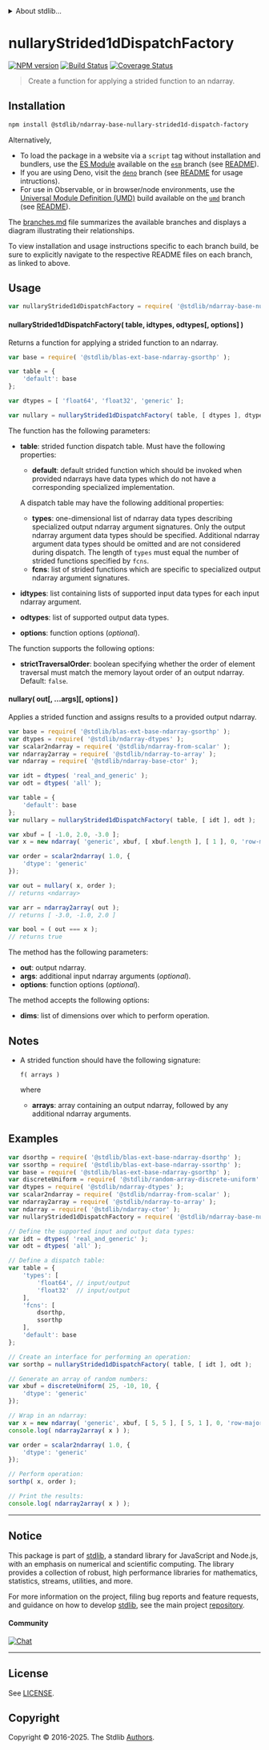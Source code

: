 <!--

@license Apache-2.0

Copyright (c) 2025 The Stdlib Authors.

Licensed under the Apache License, Version 2.0 (the "License");
you may not use this file except in compliance with the License.
You may obtain a copy of the License at

   http://www.apache.org/licenses/LICENSE-2.0

Unless required by applicable law or agreed to in writing, software
distributed under the License is distributed on an "AS IS" BASIS,
WITHOUT WARRANTIES OR CONDITIONS OF ANY KIND, either express or implied.
See the License for the specific language governing permissions and
limitations under the License.

-->


<details>
  <summary>
    About stdlib...
  </summary>
  <p>We believe in a future in which the web is a preferred environment for numerical computation. To help realize this future, we've built stdlib. stdlib is a standard library, with an emphasis on numerical and scientific computation, written in JavaScript (and C) for execution in browsers and in Node.js.</p>
  <p>The library is fully decomposable, being architected in such a way that you can swap out and mix and match APIs and functionality to cater to your exact preferences and use cases.</p>
  <p>When you use stdlib, you can be absolutely certain that you are using the most thorough, rigorous, well-written, studied, documented, tested, measured, and high-quality code out there.</p>
  <p>To join us in bringing numerical computing to the web, get started by checking us out on <a href="https://github.com/stdlib-js/stdlib">GitHub</a>, and please consider <a href="https://opencollective.com/stdlib">financially supporting stdlib</a>. We greatly appreciate your continued support!</p>
</details>

# nullaryStrided1dDispatchFactory

[![NPM version][npm-image]][npm-url] [![Build Status][test-image]][test-url] [![Coverage Status][coverage-image]][coverage-url] <!-- [![dependencies][dependencies-image]][dependencies-url] -->

> Create a function for applying a strided function to an ndarray.

<section class="installation">

## Installation

```bash
npm install @stdlib/ndarray-base-nullary-strided1d-dispatch-factory
```

Alternatively,

-   To load the package in a website via a `script` tag without installation and bundlers, use the [ES Module][es-module] available on the [`esm`][esm-url] branch (see [README][esm-readme]).
-   If you are using Deno, visit the [`deno`][deno-url] branch (see [README][deno-readme] for usage intructions).
-   For use in Observable, or in browser/node environments, use the [Universal Module Definition (UMD)][umd] build available on the [`umd`][umd-url] branch (see [README][umd-readme]).

The [branches.md][branches-url] file summarizes the available branches and displays a diagram illustrating their relationships.

To view installation and usage instructions specific to each branch build, be sure to explicitly navigate to the respective README files on each branch, as linked to above.

</section>

<section class="usage">

## Usage

<!-- eslint-disable id-length -->

```javascript
var nullaryStrided1dDispatchFactory = require( '@stdlib/ndarray-base-nullary-strided1d-dispatch-factory' );
```

#### nullaryStrided1dDispatchFactory( table, idtypes, odtypes\[, options] )

Returns a function for applying a strided function to an ndarray.

<!-- eslint-disable id-length -->

```javascript
var base = require( '@stdlib/blas-ext-base-ndarray-gsorthp' );

var table = {
    'default': base
};

var dtypes = [ 'float64', 'float32', 'generic' ];

var nullary = nullaryStrided1dDispatchFactory( table, [ dtypes ], dtypes );
```

The function has the following parameters:

-   **table**: strided function dispatch table. Must have the following properties:

    -   **default**: default strided function which should be invoked when provided ndarrays have data types which do not have a corresponding specialized implementation.

    A dispatch table may have the following additional properties:

    -   **types**: one-dimensional list of ndarray data types describing specialized output ndarray argument signatures. Only the output ndarray argument data types should be specified. Additional ndarray argument data types should be omitted and are not considered during dispatch. The length of `types` must equal the number of strided functions specified by `fcns`.
    -   **fcns**: list of strided functions which are specific to specialized output ndarray argument signatures.

-   **idtypes**: list containing lists of supported input data types for each input ndarray argument.

-   **odtypes**: list of supported output data types.

-   **options**: function options (_optional_).

The function supports the following options:

-   **strictTraversalOrder**: boolean specifying whether the order of element traversal must match the memory layout order of an output ndarray. Default: `false`.

#### nullary( out\[, ...args]\[, options] )

Applies a strided function and assigns results to a provided output ndarray.

<!-- eslint-disable id-length -->

```javascript
var base = require( '@stdlib/blas-ext-base-ndarray-gsorthp' );
var dtypes = require( '@stdlib/ndarray-dtypes' );
var scalar2ndarray = require( '@stdlib/ndarray-from-scalar' );
var ndarray2array = require( '@stdlib/ndarray-to-array' );
var ndarray = require( '@stdlib/ndarray-base-ctor' );

var idt = dtypes( 'real_and_generic' );
var odt = dtypes( 'all' );

var table = {
    'default': base
};
var nullary = nullaryStrided1dDispatchFactory( table, [ idt ], odt );

var xbuf = [ -1.0, 2.0, -3.0 ];
var x = new ndarray( 'generic', xbuf, [ xbuf.length ], [ 1 ], 0, 'row-major' );

var order = scalar2ndarray( 1.0, {
    'dtype': 'generic'
});

var out = nullary( x, order );
// returns <ndarray>

var arr = ndarray2array( out );
// returns [ -3.0, -1.0, 2.0 ]

var bool = ( out === x );
// returns true
```

The method has the following parameters:

-   **out**: output ndarray.
-   **args**: additional input ndarray arguments (_optional_).
-   **options**: function options (_optional_).

The method accepts the following options:

-   **dims**: list of dimensions over which to perform operation.

</section>

<!-- /.usage -->

<section class="notes">

## Notes

-   A strided function should have the following signature:

    ```text
    f( arrays )
    ```

    where

    -   **arrays**: array containing an output ndarray, followed by any additional ndarray arguments.

</section>

<!-- /.notes -->

<section class="examples">

## Examples

<!-- eslint-disable id-length, max-len -->

<!-- eslint no-undef: "error" -->

```javascript
var dsorthp = require( '@stdlib/blas-ext-base-ndarray-dsorthp' );
var ssorthp = require( '@stdlib/blas-ext-base-ndarray-ssorthp' );
var base = require( '@stdlib/blas-ext-base-ndarray-gsorthp' );
var discreteUniform = require( '@stdlib/random-array-discrete-uniform' );
var dtypes = require( '@stdlib/ndarray-dtypes' );
var scalar2ndarray = require( '@stdlib/ndarray-from-scalar' );
var ndarray2array = require( '@stdlib/ndarray-to-array' );
var ndarray = require( '@stdlib/ndarray-ctor' );
var nullaryStrided1dDispatchFactory = require( '@stdlib/ndarray-base-nullary-strided1d-dispatch-factory' );

// Define the supported input and output data types:
var idt = dtypes( 'real_and_generic' );
var odt = dtypes( 'all' );

// Define a dispatch table:
var table = {
    'types': [
        'float64', // input/output
        'float32'  // input/output
    ],
    'fcns': [
        dsorthp,
        ssorthp
    ],
    'default': base
};

// Create an interface for performing an operation:
var sorthp = nullaryStrided1dDispatchFactory( table, [ idt ], odt );

// Generate an array of random numbers:
var xbuf = discreteUniform( 25, -10, 10, {
    'dtype': 'generic'
});

// Wrap in an ndarray:
var x = new ndarray( 'generic', xbuf, [ 5, 5 ], [ 5, 1 ], 0, 'row-major' );
console.log( ndarray2array( x ) );

var order = scalar2ndarray( 1.0, {
    'dtype': 'generic'
});

// Perform operation:
sorthp( x, order );

// Print the results:
console.log( ndarray2array( x ) );
```

</section>

<!-- /.examples -->

<!-- Section for related `stdlib` packages. Do not manually edit this section, as it is automatically populated. -->

<section class="related">

</section>

<!-- /.related -->

<!-- Section for all links. Make sure to keep an empty line after the `section` element and another before the `/section` close. -->


<section class="main-repo" >

* * *

## Notice

This package is part of [stdlib][stdlib], a standard library for JavaScript and Node.js, with an emphasis on numerical and scientific computing. The library provides a collection of robust, high performance libraries for mathematics, statistics, streams, utilities, and more.

For more information on the project, filing bug reports and feature requests, and guidance on how to develop [stdlib][stdlib], see the main project [repository][stdlib].

#### Community

[![Chat][chat-image]][chat-url]

---

## License

See [LICENSE][stdlib-license].


## Copyright

Copyright &copy; 2016-2025. The Stdlib [Authors][stdlib-authors].

</section>

<!-- /.stdlib -->

<!-- Section for all links. Make sure to keep an empty line after the `section` element and another before the `/section` close. -->

<section class="links">

[npm-image]: http://img.shields.io/npm/v/@stdlib/ndarray-base-nullary-strided1d-dispatch-factory.svg
[npm-url]: https://npmjs.org/package/@stdlib/ndarray-base-nullary-strided1d-dispatch-factory

[test-image]: https://github.com/stdlib-js/ndarray-base-nullary-strided1d-dispatch-factory/actions/workflows/test.yml/badge.svg?branch=main
[test-url]: https://github.com/stdlib-js/ndarray-base-nullary-strided1d-dispatch-factory/actions/workflows/test.yml?query=branch:main

[coverage-image]: https://img.shields.io/codecov/c/github/stdlib-js/ndarray-base-nullary-strided1d-dispatch-factory/main.svg
[coverage-url]: https://codecov.io/github/stdlib-js/ndarray-base-nullary-strided1d-dispatch-factory?branch=main

<!--

[dependencies-image]: https://img.shields.io/david/stdlib-js/ndarray-base-nullary-strided1d-dispatch-factory.svg
[dependencies-url]: https://david-dm.org/stdlib-js/ndarray-base-nullary-strided1d-dispatch-factory/main

-->

[chat-image]: https://img.shields.io/gitter/room/stdlib-js/stdlib.svg
[chat-url]: https://app.gitter.im/#/room/#stdlib-js_stdlib:gitter.im

[stdlib]: https://github.com/stdlib-js/stdlib

[stdlib-authors]: https://github.com/stdlib-js/stdlib/graphs/contributors

[umd]: https://github.com/umdjs/umd
[es-module]: https://developer.mozilla.org/en-US/docs/Web/JavaScript/Guide/Modules

[deno-url]: https://github.com/stdlib-js/ndarray-base-nullary-strided1d-dispatch-factory/tree/deno
[deno-readme]: https://github.com/stdlib-js/ndarray-base-nullary-strided1d-dispatch-factory/blob/deno/README.md
[umd-url]: https://github.com/stdlib-js/ndarray-base-nullary-strided1d-dispatch-factory/tree/umd
[umd-readme]: https://github.com/stdlib-js/ndarray-base-nullary-strided1d-dispatch-factory/blob/umd/README.md
[esm-url]: https://github.com/stdlib-js/ndarray-base-nullary-strided1d-dispatch-factory/tree/esm
[esm-readme]: https://github.com/stdlib-js/ndarray-base-nullary-strided1d-dispatch-factory/blob/esm/README.md
[branches-url]: https://github.com/stdlib-js/ndarray-base-nullary-strided1d-dispatch-factory/blob/main/branches.md

[stdlib-license]: https://raw.githubusercontent.com/stdlib-js/ndarray-base-nullary-strided1d-dispatch-factory/main/LICENSE

</section>

<!-- /.links -->
